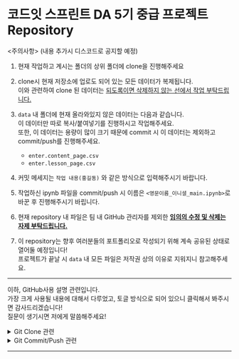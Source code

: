 # 코드잇 스프린트 DA 5기 중급 프로젝트 Repository

<주의사항> (내용 추가시 디스코드로 공지할 예정)
1. 현재 작업하고 계시는 폴더의 상위 폴더에 clone을 진행해주세요
2. clone시 현재 저장소에 업로도 되어 있는 모든 데이터가 복제됩니다.<br/>
   이와 관련하여 clone 된 데이터는 <ins>되도록이면 삭제하지 않는 선에서 작업 부탁드립니다.</ins>
3. ``data`` 내 폴더에 현재 올라와있지 않은 데이터는 다음과 같습니다.<br/>
   이 데이터만 따로 복사/붙여넣기를 진행하시고 작업해주세요.<br/>
   또한, 이 데이터는 용량이 많이 크기 때문에 commit 시 이 데이터는 제외하고 commit/push를 진행해주세요.<br/>

   - ``enter.content_page.csv``
   - ``enter.lesson_page.csv``
4. 커밋 메세지는 ``작업 내용(홍길동)`` 와 같은 방식으로 입력해주시기 바랍니다.
5. 작업하신 ipynb 파일을 commit/push 시 이름은 ``<영문이름_이니셜_main.ipynb>``로 바꾼 후 진행해주시기 바립니다.
6. 현재 repository 내 파일은 팀 내 GitHub 관리자를 제외한 **<ins>임의의 수정 및 삭제는 자제 부탁드립니다.</ins>**
7. 이 repository는 향후 여러분들의 포트폴리오로 작성되기 위해 계속 공유된 상태로 열어둘 예정입니다!<br/>
   프로젝트가 끝날 시 ``data`` 내 모든 파일은 저작권 상의 이유로 지워지니 참고해주세요.

---

이하, GitHub사용 설명 관련입니다.<br/>
가장 크게 사용될 내용에 대해서 다루었고, 토글 방식으로 되어 있으니 클릭해서 봐주시면 감사드리겠습니다!<br/>
질문이 생기시면 저에게 말씀해주세요!

<details>
<summary>Git Clone 관련</summary>
<div markdown="1">


1. VSCode를 킨 뒤 F1 버튼을 눌러 ``Git:Clone`` 검색 후 ``Clone from GitHub`` 실행<br/>
![clone1](./img/clone1.png)<br/>
2. ``saeraniren/intermediate_project`` 검색<br/>
![clone2](./img/clone2.png)<br/>
3. 작업 영역을 만들 곳에 ``Select as Repository Destination`` 클릭<br/>
![clone3](./img/clone3.png)<br/>

</div>
</details>

<details>
<summary>Git Commit/Push 관련</summary>
<div markdown="1">

1. <ins>Clone으로 만들어진 작업 영역에서 꼭 시작하기</ins><br/>
2. 왼쪽 사이드의 아이콘 중 위에서 3번째 아이콘 클릭<br/>
![commit_push1](./img/commit_push1.png)<br/>
3. ``Changes`` 탭에 있는 파일 중 내가 업로드할 파일 선택 후 ``Staged Changes`` 탭에 잘 올라가져 있는지 확인<br/>
![commit_push2](./img/commit_push2.png)<br/>
4. VSCode 최상단 ``Terminal(터미널)`` 클릭 후 ``New Terminal(새 터미널)`` 선택<br/>
![commit_push3](./img/commit_push3.png)<br/>
5. 표시된 터미널에 ``git commit -m "상단의-예시"`` 입력 후 엔터<br/>
![commit_push4](./img/commit_push4.png)<br/>
6. ``git push origin main`` 입력 시 GitHub 저장소에 저장 완료<br/>
![commit_push15](./img/commit_push5.png)<br/>
</div>
</details>

---
